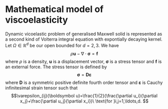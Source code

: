 # Mathematical model of viscoelasticity


Dynamic vicoelastic problem of generalised Maxwell solid is represented as a second kind of Volterra integral equation with expontially decaying kernel. Let $\Omega\in\mathbb{R}^d$ be our open bounded for $d=2,3$. We have
$$ \rho\boldsymbol{u}-\nabla\cdot\boldsymbol{\sigma}=\boldsymbol{f} $$ 
where $\rho$ is a density, $\boldsymbol{u}$ is a displacement vector, $\boldsymbol{\sigma}$ is a stress tensor and $\boldsymbol{f}$ is an external force. The stress tensor is defined by
$$\boldsymbol{\sigma}=\boldsymbol{D}\boldsymbol{\varepsilon}$$
where $\boldsymbol{D}$ is a symmetric positive definite fourth order tensor and $\boldsymbol{\varepsilon}$ is Cauchy infinitesimal strain tensor such that
$$\varepsilon_{ij}(\boldsymbol u)=\frac{1}{2}(\frac{\partial u_i}{\partial x_j}+\frac{\partial u_j}{\partial x_i})\ \text{for }i,j=1,\ldots,d. $$
